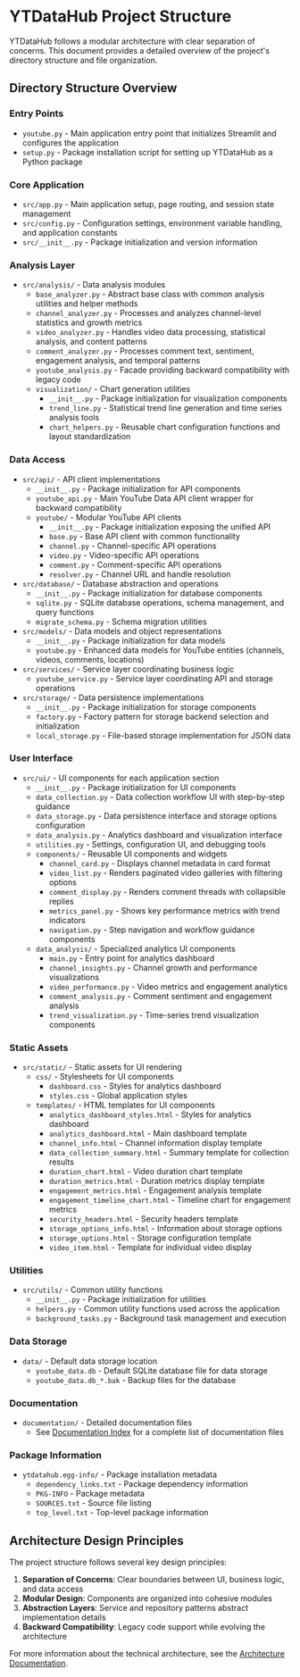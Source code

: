 # YTDataHub Project Structure

YTDataHub follows a modular architecture with clear separation of concerns. This document provides a detailed overview of the project's directory structure and file organization.

## Directory Structure Overview

### Entry Points

- `youtube.py` - Main application entry point that initializes Streamlit and configures the application
- `setup.py` - Package installation script for setting up YTDataHub as a Python package

### Core Application

- `src/app.py` - Main application setup, page routing, and session state management
- `src/config.py` - Configuration settings, environment variable handling, and application constants
- `src/__init__.py` - Package initialization and version information

### Analysis Layer

- `src/analysis/` - Data analysis modules
  - `base_analyzer.py` - Abstract base class with common analysis utilities and helper methods
  - `channel_analyzer.py` - Processes and analyzes channel-level statistics and growth metrics
  - `video_analyzer.py` - Handles video data processing, statistical analysis, and content patterns
  - `comment_analyzer.py` - Processes comment text, sentiment, engagement analysis, and temporal patterns
  - `youtube_analysis.py` - Facade providing backward compatibility with legacy code
  - `visualization/` - Chart generation utilities
    - `__init__.py` - Package initialization for visualization components
    - `trend_line.py` - Statistical trend line generation and time series analysis tools
    - `chart_helpers.py` - Reusable chart configuration functions and layout standardization

### Data Access

- `src/api/` - API client implementations
  - `__init__.py` - Package initialization for API components
  - `youtube_api.py` - Main YouTube Data API client wrapper for backward compatibility
  - `youtube/` - Modular YouTube API clients
    - `__init__.py` - Package initialization exposing the unified API
    - `base.py` - Base API client with common functionality
    - `channel.py` - Channel-specific API operations
    - `video.py` - Video-specific API operations
    - `comment.py` - Comment-specific API operations
    - `resolver.py` - Channel URL and handle resolution
- `src/database/` - Database abstraction and operations
  - `__init__.py` - Package initialization for database components
  - `sqlite.py` - SQLite database operations, schema management, and query functions
  - `migrate_schema.py` - Schema migration utilities
- `src/models/` - Data models and object representations
  - `__init__.py` - Package initialization for data models
  - `youtube.py` - Enhanced data models for YouTube entities (channels, videos, comments, locations)
- `src/services/` - Service layer coordinating business logic
  - `youtube_service.py` - Service layer coordinating API and storage operations
- `src/storage/` - Data persistence implementations
  - `__init__.py` - Package initialization for storage components
  - `factory.py` - Factory pattern for storage backend selection and initialization
  - `local_storage.py` - File-based storage implementation for JSON data

### User Interface

- `src/ui/` - UI components for each application section
  - `__init__.py` - Package initialization for UI components
  - `data_collection.py` - Data collection workflow UI with step-by-step guidance
  - `data_storage.py` - Data persistence interface and storage options configuration
  - `data_analysis.py` - Analytics dashboard and visualization interface
  - `utilities.py` - Settings, configuration UI, and debugging tools
  - `components/` - Reusable UI components and widgets
    - `channel_card.py` - Displays channel metadata in card format
    - `video_list.py` - Renders paginated video galleries with filtering options
    - `comment_display.py` - Renders comment threads with collapsible replies
    - `metrics_panel.py` - Shows key performance metrics with trend indicators
    - `navigation.py` - Step navigation and workflow guidance components
  - `data_analysis/` - Specialized analytics UI components
    - `main.py` - Entry point for analytics dashboard
    - `channel_insights.py` - Channel growth and performance visualizations
    - `video_performance.py` - Video metrics and engagement analytics
    - `comment_analysis.py` - Comment sentiment and engagement analysis
    - `trend_visualization.py` - Time-series trend visualization components

### Static Assets

- `src/static/` - Static assets for UI rendering
  - `css/` - Stylesheets for UI components
    - `dashboard.css` - Styles for analytics dashboard
    - `styles.css` - Global application styles
  - `templates/` - HTML templates for UI components
    - `analytics_dashboard_styles.html` - Styles for analytics dashboard
    - `analytics_dashboard.html` - Main dashboard template
    - `channel_info.html` - Channel information display template
    - `data_collection_summary.html` - Summary template for collection results
    - `duration_chart.html` - Video duration chart template
    - `duration_metrics.html` - Duration metrics display template
    - `engagement_metrics.html` - Engagement analysis template
    - `engagement_timeline_chart.html` - Timeline chart for engagement metrics
    - `security_headers.html` - Security headers template
    - `storage_options_info.html` - Information about storage options
    - `storage_options.html` - Storage configuration template
    - `video_item.html` - Template for individual video display

### Utilities

- `src/utils/` - Common utility functions
  - `__init__.py` - Package initialization for utilities
  - `helpers.py` - Common utility functions used across the application
  - `background_tasks.py` - Background task management and execution

### Data Storage

- `data/` - Default data storage location
  - `youtube_data.db` - Default SQLite database file for data storage
  - `youtube_data.db_*.bak` - Backup files for the database

### Documentation

- `documentation/` - Detailed documentation files
  - See [Documentation Index](index.md) for a complete list of documentation files

### Package Information

- `ytdatahub.egg-info/` - Package installation metadata
  - `dependency_links.txt` - Package dependency information
  - `PKG-INFO` - Package metadata
  - `SOURCES.txt` - Source file listing
  - `top_level.txt` - Top-level package information

## Architecture Design Principles

The project structure follows several key design principles:

1. **Separation of Concerns**: Clear boundaries between UI, business logic, and data access
2. **Modular Design**: Components are organized into cohesive modules
3. **Abstraction Layers**: Service and repository patterns abstract implementation details
4. **Backward Compatibility**: Legacy code support while evolving the architecture

For more information about the technical architecture, see the [Architecture Documentation](architecture.md).

